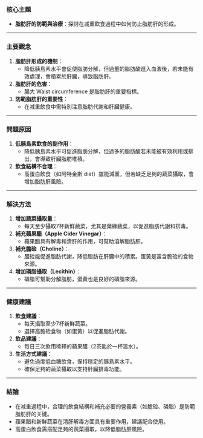 ### 核心主題  
- **脂肪肝的防範與治療**：探討在减重飲食過程中如何防止脂肪肝的形成。

---

### 主要觀念  
1. **脂肪肝形成的機制**：
   - 降低胰島素水平會促使脂肪分解，但過量的脂肪酸進入血液後，若未能有效處理，會積累於肝臟，導致脂肪肝。
2. **脂肪肝的危害**：
   - 腸大 Waist circumference 是脂肪肝的重要指標。
3. **防範脂肪肝的重要性**：
   - 在减重飲食中需特別注意脂肪代謝和肝臟健康。

---

### 問題原因  
1. **低胰島素飲食的副作用**：
   - 降低胰島素水平可促進脂肪分解，但過多的脂肪酸若未能被有效利用或排出，會導致肝臟脂肪堆積。
2. **飲食結構不合理**：
   - 高蛋白飲食（如阿特金斯 diet）雖能減重，但若缺乏足夠的蔬菜攝取，會增加脂肪肝風險。

---

### 解決方法  
1. **增加蔬菜攝取量**：
   - 每天至少攝取7杯新鮮蔬菜，尤其是葉綠蔬菜，以促進脂肪代謝和排毒。
2. **補充蘋果醋（Apple Cider Vinegar）**：
   - 蘋果醋具有解毒和清肝的作用，可幫助溶解脂肪肝。
3. **補充膽硷（Choline）**：
   - 胆硷能促進脂肪代謝，降低脂肪在肝臟中的積累。蛋黃是富含膽硷的食物來源。
4. **增加磷脂攝取（Lecithin）**：
   - 磷脂可幫助分解脂肪，蛋黃也是良好的磷脂來源。

---

### 健康建議  
1. **飲食建議**：
   - 每天攝取至少7杯新鮮蔬菜。
   - 選擇高膽硷食物（如蛋黃）以促進脂肪代謝。
2. **飲品建議**：
   - 每日三次飲用稀釋的蘋果醋（2茶匙於一杯溫水）。
3. **生活方式建議**：
   - 避免過度低血糖飲食，保持穩定的胰島素水平。
   - 確保足夠的蔬菜攝取以支持肝臟排毒功能。

---

### 結論  
- 在减重過程中，合理的飲食結構和補充必要的營養素（如膽硷、磷脂）是防範脂肪肝的关键。
- 蘋果醋和新鮮蔬菜在清肝解毒方面具有重要作用，建議配合使用。
- 高蛋白飲食需搭配足夠的蔬菜攝取，以降低脂肪肝風險。